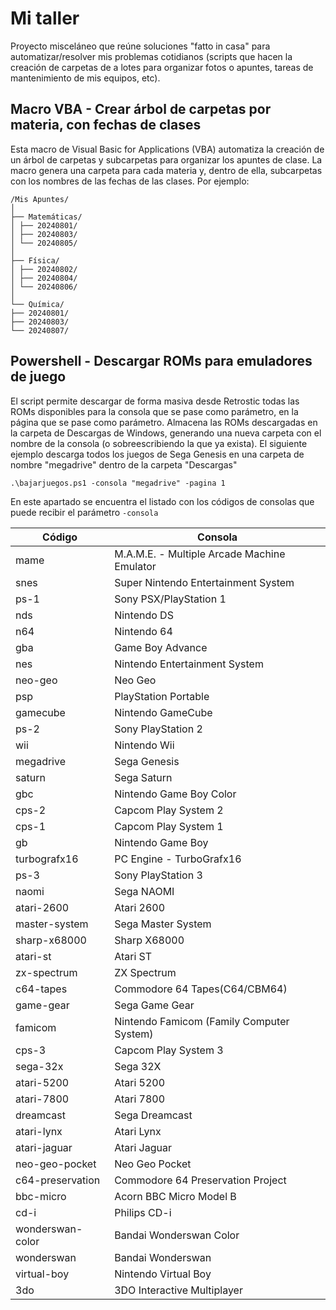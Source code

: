 # Mi taller
Proyecto misceláneo que reúne soluciones "fatto in casa" para automatizar/resolver mis problemas cotidianos (scripts que hacen la creación de carpetas de a lotes para organizar fotos o apuntes, tareas de mantenimiento de mis equipos, etc).

## Macro VBA - Crear árbol de carpetas por materia, con fechas de clases
Esta macro de Visual Basic for Applications (VBA) automatiza la creación de un árbol de carpetas y subcarpetas para organizar los apuntes de clase. La macro genera una carpeta para cada materia y, dentro de ella, subcarpetas con los nombres de las fechas de las clases. Por ejemplo:
```
/Mis Apuntes/
│
├── Matemáticas/
│ ├── 20240801/
│ ├── 20240803/
│ └── 20240805/
│
├── Física/
│ ├── 20240802/
│ ├── 20240804/
│ └── 20240806/
│
└── Química/
├── 20240801/
├── 20240803/
└── 20240807/
```
## Powershell - Descargar ROMs para emuladores de juego
El script permite descargar de forma masiva desde Retrostic todas las ROMs disponibles para la consola que se pase como parámetro, en la página que se pase como parámetro.
Almacena las ROMs descargadas en la carpeta de Descargas de Windows, generando una nueva carpeta con el nombre de la consola (o sobreescribiendo la que ya exista).
El siguiente ejemplo descarga todos los juegos de Sega Genesis en una carpeta de nombre "megadrive" dentro de la carpeta "Descargas"
```
.\bajarjuegos.ps1 -consola "megadrive" -pagina 1
```

En este apartado se encuentra el listado con los códigos de consolas que puede recibir el parámetro ```-consola```

|Código|Consola|
|------|-------|
|mame|M.A.M.E. - Multiple Arcade Machine Emulator|
|snes|Super Nintendo Entertainment System|
|ps-1|Sony PSX/PlayStation 1|
|nds|Nintendo DS|
|n64|Nintendo 64|
|gba|Game Boy Advance|
|nes|Nintendo Entertainment System|
|neo-geo|Neo Geo|
|psp|PlayStation Portable|
|gamecube|Nintendo GameCube|
|ps-2|Sony PlayStation 2|
|wii|Nintendo Wii|Nintendo Wii|
|megadrive|Sega Genesis|
|saturn|Sega Saturn|
|gbc|Nintendo Game Boy Color|
|cps-2|Capcom Play System 2|
|cps-1|Capcom Play System 1|
|gb|Nintendo Game Boy|
|turbografx16|PC Engine - TurboGrafx16|
|ps-3|Sony PlayStation 3|
|naomi|Sega NAOMI|
|atari-2600|Atari 2600|
|master-system|Sega Master System|
|sharp-x68000|Sharp X68000|
|atari-st|Atari ST|
|zx-spectrum|ZX Spectrum|
|c64-tapes|Commodore 64 Tapes(C64/CBM64)|
|game-gear|Sega Game Gear|
|famicom|Nintendo Famicom (Family Computer System)|
|cps-3|Capcom Play System 3|
|sega-32x|Sega 32X|
|atari-5200|Atari 5200|
|atari-7800|Atari 7800|
|dreamcast|Sega Dreamcast|
|atari-lynx|Atari Lynx|
|atari-jaguar|Atari Jaguar|
|neo-geo-pocket|Neo Geo Pocket|
|c64-preservation|Commodore 64 Preservation Project|
|bbc-micro|Acorn BBC Micro Model B|
|cd-i|Philips CD-i|
|wonderswan-color|Bandai Wonderswan Color|
|wonderswan|Bandai Wonderswan|
|virtual-boy|Nintendo Virtual Boy|
|3do|3DO Interactive Multiplayer|
